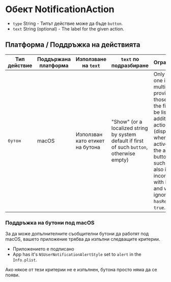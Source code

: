 # Обект NotificationAction

* `type` String - Типът действие може да бъде `button`.
* `text` String (optional) - The label for the given action.

## Платформа / Поддръжка на действията

| Тип действие | Поддържана платформа | Използване на `text`            | `text` по подразбиране                                                                      | Ограничения                                                                                                                                                                                                                                                               |
| ------------ | -------------------- | ------------------------------- | ------------------------------------------------------------------------------------------- | ------------------------------------------------------------------------------------------------------------------------------------------------------------------------------------------------------------------------------------------------------------------------- |
| `бутон`      | macOS                | Използван като етикет на бутона | "Show" (or a localized string by system default if first of such `button`, otherwise empty) | Only the first one is used. If multiple are provided, those beyond the first will be listed as additional actions (displayed when mouse active over the action button). Any such action also is incompatible with `hasReply` and will be ignored if `hasReply` is `true`. |

### Поддръжка на бутони под macOS

За да може допълнителните съобщителни бутони да работят под macOS, вашето приложение трябва да изпълни следващите критерии.

* Приложението е подписано
* App has it's `NSUserNotificationAlertStyle` set to `alert` in the `Info.plist`.

Ако някое от тези критерии не е изпълнен, бутона просто няма да се появи.